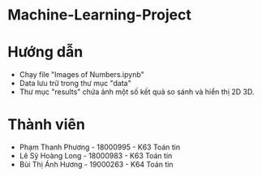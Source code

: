 # Machine-Learning-Project

# Hướng dẫn
- Chạy file "Images of Numbers.ipynb"
- Data lưu trữ trong thư mục "data"
- Thư mục "results" chứa ảnh một số kết quả so sánh và hiển thị 2D 3D.

# Thành viên
- Phạm Thanh Phương - 18000995 - K63 Toán tin
- Lê Sỹ Hoàng Long - 18000983 - K63 Toán tin
- Bùi Thị Ánh Hương - 19000263 - K64 Toán tin
